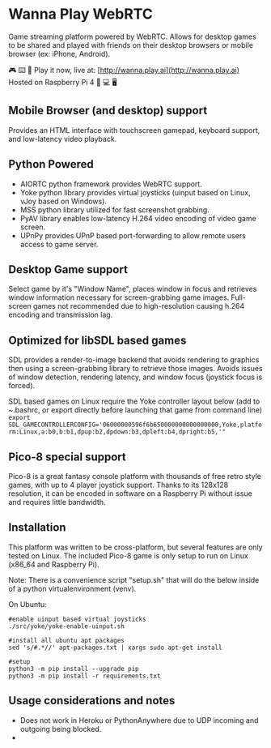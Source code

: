 # Wanna Play WebRTC
Game streaming platform powered by WebRTC. Allows for desktop games to be shared and played with friends on their desktop browsers or mobile browser (ex: iPhone, Android).

:video_game: :keyboard: :vibration_mode:
Play it now, live at: [http://wanna.play.ai](http://wanna.play.ai)
Hosted on Raspberry Pi 4
:iphone: :computer: :desktop_computer:

## Mobile Browser (and desktop) support
Provides an HTML interface with touchscreen gamepad, keyboard support, and low-latency video playback.

## Python Powered
- AIORTC python framework provides WebRTC support.  
- Yoke python library provides virtual joysticks (uinput based on Linux, vJoy based on Windows).
- MSS python library utilized for fast screenshot grabbing.
- PyAV library enables low-latency H.264 video encoding of video game screen.
- UPnPy provides UPnP based port-forwarding to allow remote users access to game server.

## Desktop Game support
Select game by it's "Window Name", places window in focus and retrieves window information necessary for screen-grabbing game images.  Full-screen games not recommended due to high-resolution causing h.264 encoding and transmission lag.

## Optimized for libSDL based games
SDL provides a render-to-image backend that avoids rendering to graphics then using a screen-grabbing library to retrieve those images.  Avoids issues of window detection, rendering latency, and window focus (joystick focus is forced).

SDL based games on Linux require the Yoke controller layout below (add to ~.bashrc, or export directly before launching that game from command line)
```export SDL_GAMECONTROLLERCONFIG='06000000596f6b650000000000000000,Yoke,platform:Linux,a:b0,b:b1,dpup:b2,dpdown:b3,dpleft:b4,dpright:b5,'"```

## Pico-8 special support
Pico-8 is a great fantasy console platform with thousands of free retro style games, with up to 4 player joystick support.  Thanks to its 128x128 resolution, it can be encoded in software on a Raspberry Pi without issue and requires little bandwidth.

## Installation
This platform was written to be cross-platform, but several features are only tested on Linux.  The included Pico-8 game is only setup to run on Linux (x86_64 and Raspberry Pi).

Note: There is a convenience script "setup.sh" that will do the below inside of a python virtualenvironment (venv).

On Ubuntu:
```
#enable uinput based virtual joysticks
./src/yoke/yoke-enable-uinput.sh

#install all ubuntu apt packages
sed 's/#.*//' apt-packages.txt | xargs sudo apt-get install

#setup
python3 -m pip install --upgrade pip
python3 -m pip install -r requirements.txt
```

## Usage considerations and notes
- Does not work in Heroku or PythonAnywhere due to UDP incoming and outgoing being blocked.
- 
